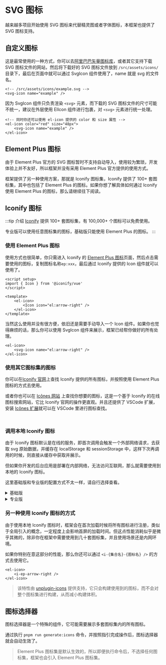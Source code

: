 # SVG 图标

越来越多项目开始使用 SVG 图标来代替精灵图或者字体图标，本框架也提供了 SVG 图标支持。

## 自定义图标

这是最常使用的一种方式，你可以去[阿里巴巴矢量图标库](https://www.iconfont.cn/)，或者其它支持下载 SVG 图标文件的网站，然后将下载好的 SVG 图标文件放到 `/src/assets/icons/` 目录下，最后在页面中就可以通过 SvgIcon 组件使用了，name 就是 svg 的文件名。

```vue:no-line-numbers
<!-- /src/assets/icons/example.svg -->
<svg-icon name="example" />
```

因为 SvgIcon 组件只负责渲染 `<svg>` 元素，而下载的 SVG 图标文件的尺寸可能不统一，建议在外层使用 ElIcon 组件进行包裹，对 `<svg>` 元素进行统一处理。

```vue:no-line-numbers
<!-- 同时你还可以使用 el-icon 提供的 color 和 size 属性 -->
<el-icon color="red" size="48px">
    <svg-icon name="example" />
</el-icon>
```

## Element Plus 图标

由于 Element Plus 官方的 SVG 图标暂时不支持自动导入，使用较为繁琐，开发体验上并不友好，所以框架并没有采用 Element Plus 官方提供的使用方式。

框架提供了另一种使用方案，那就是 Iconify 图标集，Iconify 提供了 100+ 套图标集，其中也包括了 Element Plus 的图标。如果你想了解具体如何通过 Iconify 使用 Element Plus 的图标，那么请继续往下阅读。

## Iconify 图标

:::tip 介绍
[Iconify](https://github.com/iconify/iconify) 提供 100+ 套图标集，有 100,000+ 个图标可以免费使用。

专业版可以使用任意图标集的图标，基础版只能使用 Element Plus 的图标。
:::

### 使用 Element Plus 图标

使用方式也很简单，你只需进入 Iconify 的 [Element Plus 图标](https://icon-sets.iconify.design/ep/)页面，然后点击需要使用的图标，复制图标名称`ep:xxx`，最后通过 Iconify 提供的 Icon 组件就可以使用了。

```vue:no-line-numbers
<script setup>
import { Icon } from '@iconify/vue'
</script>

<template>
    <el-icon>
        <Icon icon="el:arrow-right" />
    </el-icon>
</template>
```

当然这么使用并没有很方便，依旧还是需要手动导入一个 Icon 组件。如果你也觉得麻烦的话，那么你可以使用 SvgIcon 组件来展示，框架已经帮你做好的所有处理。

```vue:no-line-numbers
<el-icon>
    <svg-icon name="el:arrow-right" />
</el-icon>
```

### 使用其它图标集的图标 <Badge type="tip" text="专业版" vertical="top" />

你可以在[Iconify 官网](https://icon-sets.iconify.design/)上查找 Iconify 提供的所有图标，并按照使用 Element Plus 图标的方式去使用。

或者你也可以在 [Icônes 网站](https://icones.js.org/) 上查找你想要的图标，这是一个基于 Iconify 的在线图标搜索网站，它比 Iconify 官网的操作更直观。并且还提供了 VSCode 扩展，安装 [Icônes 扩展](https://marketplace.visualstudio.com/items?itemName=afzalsayed96.icones)就可以在 VSCode 里进行图标查找。

<p><img :src="$withBase('/icones1.png')" /></p>

<p><img :src="$withBase('/icones2.png')" /></p>

### 调用本地 Iconify 图标

由于 Iconify 图标默认是在线的服务，即首次调用会触发一个外部网络请求，去获取 svg 原始数据，并缓存在 localStorage 和 sessionStorage 中，这样下次再调用的时候，则直接从缓存中获取并展示。

但如果你开发的后台应用是部署在内部网络，无法访问互联网，那么就需要使用到本地的 Iconify 图标。

这里基础版和专业版的配置方式不太一样，请自行选择查看。

<details><summary>基础版</summary>

在应用配置里修改 Iconify 图标的使用方式改为离线使用。

```js:no-line-numbers
app: {
    iconifyOfflineUse: true
}
```

</details>

<details><summary>专业版</summary>

在框架中执行 `pnpm run generate:icons` 命令后，按照指引选择你需要用到的图标集，并选择使用方式为离线。

这样再在框架中使用这些图标，就不会触发外部网络请求了。如果使用选择之外的图标，依旧还是会触发外部网络请求。

</details>

### 另一种使用 Iconify 图标的方式 <Badge type="tip" text="专业版" vertical="top" />

由于使用本地 Iconify 图标时，框架会在首次加载时候将所有图标进行注册，类似于全局引入的概念，一定程度上会影响首屏的加载时间。但这点性能消耗似乎是微乎其微的，除非你在框架中需要使用到几十套图标集，并且使用场景还是内网环境。

如果你特别在意这部分的性能，那么你还可以通过 `<i-{集合名}-{图标名} />` 的方式去使用它。

```vue:no-line-numbers
<el-icon>
    <i-ep-arrow-right />
</el-icon>
```

> 该特性由 [unplugin-icons](https://github.com/antfu/unplugin-icons) 提供支持，它只会构建使用到的图标，而不会对整个图标集进行构建，从而减小构建体积。

## 图标选择器 <Badge type="tip" text="专业版" vertical="top" />

图标选择器是一个特殊的组件，它可能需要展示多套图标集内的所有图标。

通过执行 `pnpm run generate:icons` 命令，并按照指引完成操作后，图标选择器就会自动生效了。

> Element Plus 图标集是默认生效的，所以即便执行命令后，不选择任何图标集，框架也会引入 Element Plus 图标集。